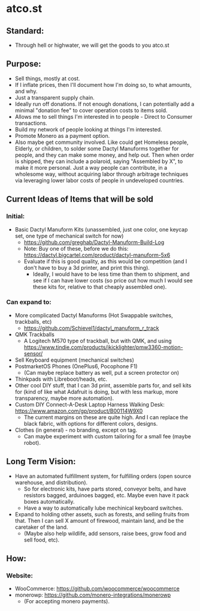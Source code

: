 # atco.st

## Standard:
- Through hell or highwater, we will get the goods to you atco.st

## Purpose:
- Sell things, mostly at cost.
- If I inflate prices, then I'll document how I'm doing so, to what amounts, and why.
- Just a transparent supply chain.
- Ideally run off donations. If not enough donations, I can potentially add a minimal "donation fee" to cover operation costs to items sold.
- Allows me to sell things I'm interested in to people - Direct to Consumer transactions.
- Build my network of people looking at things I'm interested.
- Promote Monero as a payment option.
- Also maybe get community involved. Like could get Homeless people, Elderly, or children, to solder some Dactyl Manuforms together for people, and they can make some money, and help out. Then when order is shipped, they can include a polaroid, saying "Assembled by X", to make it more personal. Just a way people can contribute, in a wholesome way, without acquiring labor through arbitrage techniques via leveraging lower labor costs of people in undeveloped countries.

## Current Ideas of Items that will be sold
### Initial:
- Basic Dactyl Manuform Kits (unassembled, just one color, one keycap set, one type of mechanical switch for now)
   - https://github.com/greghab/Dactyl-Manuform-Build-Log
   - Note: Buy one of these, before we do this: https://dactyl.bigcartel.com/product/dactyl-manuform-5x6
   - Evaluate if this is good quality, as this would be competition (and I don't have to buy a 3d printer, and print this thing).
      - Ideally, I would have to be less time than them to shipment, and see if I can have lower costs (so price out how much I would see these kits for, relative to that cheaply assembled one).
### Can expand to:
- More complicated Dactyl Manuforms (Hot Swappable switches, trackballs, etc)
    - https://github.com/Schievel1/dactyl_manuform_r_track
- QMK Trackballs
   - A Logitech M570 type of trackball, but with QMK, and using https://www.tindie.com/products/jkicklighter/pmw3360-motion-sensor/
- Sell Keyboard equipment (mechanical switches)
- PostmarketOS Phones (OnePlus6, Pocophone F1)
   - (Can maybe replace battery as well, put a screen protector on)
- Thinkpads with Libreboot/heads, etc.
- Other cool DIY stuff, that I can 3d print, assemble parts for, and sell kits for (kind of like what Adafruit is doing, but with less markup, more transparency, maybe more automation).
- Custom DIY Connect-A-Desk Laptop Harness Walking Desk: https://www.amazon.com/gp/product/B00114W9X0
  - The current margins on these are quite high. And I can replace the black fabric, with options for different colors, designs.
- Clothes (in general) - no branding, except on tag.
   - Can maybe experiment with custom tailoring for a small fee (maybe robot).

## Long Term Vision:
- Have an automated fulfillment system, for fulfilling orders (open source warehouse, and distribution).
  - So for electronic kits, have parts stored, conveyor belts, and have resistors bagged, arduinoes bagged, etc. Maybe even have it pack boxes automatically.
  - Have a way to automatically lube mechinical keyboard switches.
- Expand to holding other assets, such as forests, and selling fruits from that. Then I can sell X amount of firewood, maintain land, and be the caretaker of the land.
  - (Maybe also help wildlife, add sensors, raise bees, grow food and sell food, etc).

## How:
### Website:
- WooCommerce: https://github.com/woocommerce/woocommerce
- monerowp: https://github.com/monero-integrations/monerowp
   - (For accepting monero payments).
